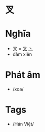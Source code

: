 # 叉

# Nghĩa
* 叉 = [又](又.md) [丶](丶.md)
* đâm xiên

# Phát âm
* /xoa/

# Tags
* /Hán Việt/

<script>window.HANZI_FIELD='叉';</script>

